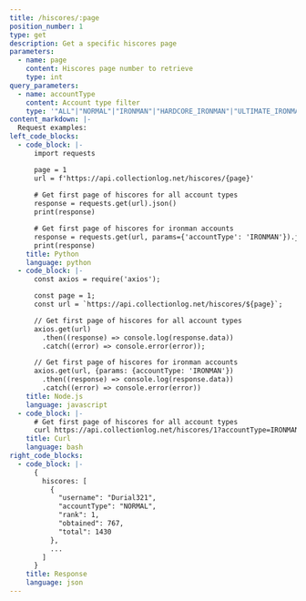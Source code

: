 ```yaml
---
title: /hiscores/:page
position_number: 1
type: get
description: Get a specific hiscores page
parameters:
  - name: page
    content: Hiscores page number to retrieve
    type: int
query_parameters:
  - name: accountType
    content: Account type filter
    type: '"ALL"|"NORMAL"|"IRONMAN"|"HARDCORE_IRONMAN"|"ULTIMATE_IRONMAN"|"GROUP_IRONMAN"|"HARDCORE_GROUP_IRONMAN" (optional)'
content_markdown: |-
  Request examples:
left_code_blocks:
  - code_block: |-
      import requests

      page = 1
      url = f'https://api.collectionlog.net/hiscores/{page}'
      
      # Get first page of hiscores for all account types
      response = requests.get(url).json()
      print(response)

      # Get first page of hiscores for ironman accounts
      response = requests.get(url, params={'accountType': 'IRONMAN'}).json()
      print(response)
    title: Python
    language: python
  - code_block: |-
      const axios = require('axios');

      const page = 1;
      const url = `https://api.collectionlog.net/hiscores/${page}`;

      // Get first page of hiscores for all account types
      axios.get(url)
        .then((response) => console.log(response.data))
        .catch((error) => console.error(error));

      // Get first page of hiscores for ironman accounts
      axios.get(url, {params: {accountType: 'IRONMAN'})
        .then((response) => console.log(response.data))
        .catch((error) => console.error(error))
    title: Node.js
    language: javascript
  - code_block: |-
      # Get first page of hiscores for all account types
      curl https://api.collectionlog.net/hiscores/1?accountType=IRONMAN
    title: Curl
    language: bash
right_code_blocks:
  - code_block: |-
      {
        hiscores: [
          {
            "username": "Durial321",
            "accountType": "NORMAL",
            "rank": 1,
            "obtained": 767,
            "total": 1430
          },
          ...
        ]
      }
    title: Response
    language: json
---
```



